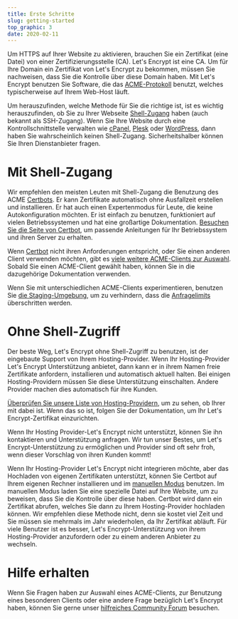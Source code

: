 ```yaml
---
title: Erste Schritte
slug: getting-started
top_graphic: 3
date: 2020-02-11
---
```


Um HTTPS auf Ihrer Website zu aktivieren, brauchen Sie ein Zertifikat (eine Datei) von einer Zertifizierungsstelle (CA). Let's Encrypt ist eine CA. Um für Ihre Domain ein Zertifikat von Let's Encrypt zu bekommen, müssen Sie nachweisen, dass Sie die Kontrolle über diese Domain haben. Mit Let's Encrypt benutzen Sie Software, die das [ACME-Protokoll](https://tools.ietf.org/html/rfc8555) benutzt, welches typischerweise auf Ihrem Web-Host läuft.

Um herauszufinden, welche Methode für Sie die richtige ist, ist es wichtig herauszufinden, ob Sie zu Ihrer Webseite [Shell-Zugang](https://en.wikipedia.org/wiki/Shell_account) haben (auch bekannt als SSH-Zugang). Wenn Sie Ihre Website durch eine Kontrollschnittstelle verwalten wie [cPanel](https://cpanel.net/), [Plesk](https://www.plesk.com/) oder [WordPress](https://wordpress.org/), dann haben Sie wahrscheinlich keinen Shell-Zugang. Sicherheitshalber können Sie Ihren Dienstanbieter fragen.

# Mit Shell-Zugang

Wir empfehlen den meisten Leuten mit Shell-Zugang die Benutzung des ACME [Certbots](https://certbot.eff.org/ "Certbot"). Er kann Zertifikate automatisch ohne Ausfallzeit erstellen und installieren. Er hat auch einen Expertenmodus für Leute, die keine Autokonfiguration möchten. Er ist einfach zu benutzen, funktioniert auf vielen Betriebssystemen und hat eine großartige Dokumentation. [Besuchen Sie die Seite von Certbot](https://certbot.eff.org/ "Certbot"), um passende Anleitungen für Ihr Betriebssystem und ihren Server zu erhalten.

Wenn [Certbot](https://certbot.eff.org/ "Certbot") nicht ihren Anforderungen entspricht, oder Sie einen anderen Client verwenden möchten, gibt es [ viele weitere ACME-Clients zur Auswahl](/docs/client-options).  Sobald Sie einen ACME-Client gewählt haben, können Sie in die dazugehörige Dokumentation verwenden.

Wenn Sie mit unterschiedlichen ACME-Clients experimentieren, benutzen Sie [die Staging-Umgebung](/docs/staging-environment), um zu verhindern, dass die [Anfragelimits](/docs/rate-limits) überschritten werden.

# Ohne Shell-Zugriff

Der beste Weg, Let's Encrypt ohne Shell-Zugriff zu benutzen, ist der eingebaute Support von Ihrem Hosting-Provider. Wenn Ihr Hosting-Provider Let's Encrypt Unterstützung anbietet, dann kann er in ihrem Namen freie Zertifikate anfordern, installieren und automatisch aktuell halten. Bei einigen Hosting-Providern müssen Sie diese Unterstützung einschalten. Andere Provider machen dies automatisch für ihre Kunden.

[Überprüfen Sie unsere Liste von Hosting-Providern](https://community.letsencrypt.org/t/web-hosting-who-support-lets-encrypt/6920), um zu sehen, ob Ihrer mit dabei ist. Wenn das so ist, folgen Sie der Dokumentation, um Ihr Let's Encrypt-Zertifikat einzurichten.

Wenn Ihr Hosting Provider-Let's Encrypt nicht unterstützt, können Sie ihn kontaktieren und Unterstützung anfragen. Wir tun unser Bestes, um Let's Encrypt-Unterstützung zu ermöglichen und Provider sind oft sehr froh, wenn dieser Vorschlag von ihren Kunden kommt!

Wenn Ihr Hosting-Provider Let's Encrypt nicht integrieren möchte, aber das Hochladen von eigenen Zertifikaten unterstützt, können Sie Certbot auf Ihrem eigenen Rechner installieren und im [manuellen Modus](https://certbot.eff.org/docs/using.html#manual) benutzen. Im manuellen Modus laden Sie eine spezielle Datei auf Ihre Website, um zu beweisen, dass Sie die Kontrolle über diese haben. Certbot wird dann ein Zertifikat abrufen, welches Sie dann zu Ihrem Hosting-Provider hochladen können. Wir empfehlen diese Methode nicht, denn sie kostet viel Zeit und Sie müssen sie mehrmals im Jahr wiederholen, da Ihr Zertifikat abläuft. Für viele Benutzer ist es besser, Let's Encrypt-Unterstützung von ihrem Hosting-Provider anzufordern oder zu einem anderen Anbieter zu wechseln.

# Hilfe erhalten

Wenn Sie Fragen haben zur Auswahl eines ACME-Clients, zur Benutzung eines besonderen Clients oder eine andere Frage bezüglich Let's Encrypt haben, können Sie gerne unser [hilfreiches Community Forum](https://community.letsencrypt.org/) besuchen.
